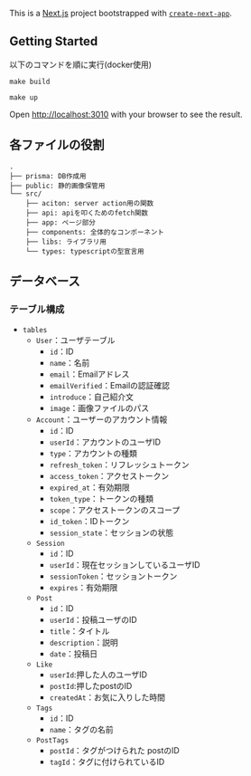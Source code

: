 This is a [Next.js](https://nextjs.org/) project bootstrapped with [`create-next-app`](https://github.com/vercel/next.js/tree/canary/packages/create-next-app).

## Getting Started
以下のコマンドを順に実行(docker使用)
```
make build
```
```
make up
```

Open [http://localhost:3010](http://localhost:3010) with your browser to see the result.

## 各ファイルの役割
```
.  
├── prisma: DB作成用
├── public: 静的画像保管用
└── src/
    ├── aciton: server action用の関数
    ├── api: apiを叩くためのfetch関数
    ├── app: ページ部分
    ├── components: 全体的なコンポーネント
    ├── libs: ライブラリ用
    └── types: typescriptの型宣言用
```

## データベース
### テーブル構成
- `tables`
  - `User`：ユーザテーブル
    - `id`：ID
    - `name`：名前
    - `email`：Emailアドレス
    - `emailVerified`：Emailの認証確認
    - `introduce`：自己紹介文
    - `image`：画像ファイルのパス
  - `Account`：ユーザーのアカウント情報
    - `id`：ID
    - `userId`：アカウントのユーザID
    - `type`：アカウントの種類
    - `refresh_token`：リフレッシュトークン
    - `access_token`：アクセストークン
    - `expired_at`：有効期限
    - `token_type`：トークンの種類
    - `scope`：アクセストークンのスコープ
    - `id_token`：IDトークン
    - `session_state`：セッションの状態
  - `Session`
    - `id`：ID
    - `userId`：現在セッションしているユーザID
    - `sessionToken`：セッショントークン
    - `expires`：有効期限
  - `Post`
    - `id`：ID
    - `userId`：投稿ユーザのID
    - `title`：タイトル
    - `description`：説明
    - `date`：投稿日
  - `Like`
    - `userId`:押した人のユーザID
    - `postId`:押したpostのID
    - `createdAt`：お気に入りした時間
  - `Tags`
    - `id`：ID
    - `name`：タグの名前
  - `PostTags`
    - `postId`：タグがつけられた postのID
    - `tagId`：タグに付けられているID